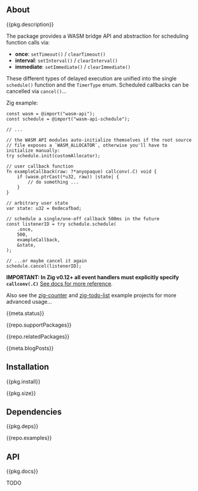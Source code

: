 <!-- include ../../assets/tpl/header.md -->

<!-- toc -->

## About

{{pkg.description}}

The package provides a WASM bridge API and abstraction for scheduling function
calls via:

- **once**: `setTimeout()` / `clearTimeout()`
- **interval**: `setInterval()` / `clearInterval()`
- **immediate**: `setImmediate()` / `clearImmediate()`

These different types of delayed execution are unified into the single
`schedule()` function and the `TimerType` enum. Scheduled callbacks can be
cancelled via `cancel()`...

Zig example:

```zig
const wasm = @import("wasm-api");
const schedule = @import("wasm-api-schedule");

// ...

// the WASM API modules auto-initialize themselves if the root source
// file exposes a `WASM_ALLOCATOR`, otherwise you'll have to initialize manually:
try schedule.init(customAllocator);

// user callback function
fn exampleCallback(raw: ?*anyopaque) callconv(.C) void {
    if (wasm.ptrCast(*u32, raw)) |state| {
        // do something ...
    }
}

// arbitrary user state
var state: u32 = 0xdecafbad;

// schedule a single/one-off callback 500ms in the future
const listenerID = try schedule.schedule(
    .once,
    500,
    exampleCallback,
    &state,
);

// ...or maybe cancel it again
schedule.cancel(listenerID);
```

**IMPORTANT: In Zig v0.12+ all event handlers must explicitly specify
`callconv(.C)`** [See docs for more
reference](https://docs.thi.ng/umbrella/wasm-api-bindgen/interfaces/FuncPointer.html).

Also see the
[zig-counter](https://github.com/thi-ng/umbrella/blob/develop/examples/zig-counter/)
and
[zig-todo-list](https://github.com/thi-ng/umbrella/blob/develop/examples/zig-todo-list/)
example projects for more advanced usage...

{{meta.status}}

{{repo.supportPackages}}

{{repo.relatedPackages}}

{{meta.blogPosts}}

## Installation

{{pkg.install}}

{{pkg.size}}

## Dependencies

{{pkg.deps}}

{{repo.examples}}

## API

{{pkg.docs}}

TODO

<!-- include ../../assets/tpl/footer.md -->
